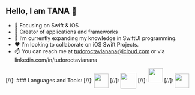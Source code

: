 ## Hello, I am TANA 👋

- 📙 Focusing on Swift & iOS
- 🔨 Creator of applications and frameworks
- 🌱 I’m currently expanding my knowledge in SwiftUI programming.
- ❤️ I’m looking to collaborate on iOS Swift Projects.
- 📫 You can reach me at tudoroctavianana@icloud.com or via linkedin.com/in/tudoroctavianana

[//]: ### Languages and Tools:
[//]: <img src="https://developer.apple.com/swift/images/swift-logo.svg?style=flat" width="38" height="38" style="vertical-align:middle"></a>
[//]: <img src="https://upload.wikimedia.org/wikipedia/en/0/0c/Xcode_icon.png?style=flat" width="42" height="42" style="vertical-align:middle"></a>
[//]: <img src="https://i0.wp.com/mycodetips.com/wp-content/uploads/2017/07/Objective-c-logo.png?fit=512%2C514&ssl=1" width="38" height="38" style="vertical-[//]: align:middle"></a>
[//]: <img src="https://bignerdranch.com/wp-content/uploads/2021/03/SwiftUI-Logo-copy.jpg" width="38" height="38" style="vertical-align:middle"></a>
